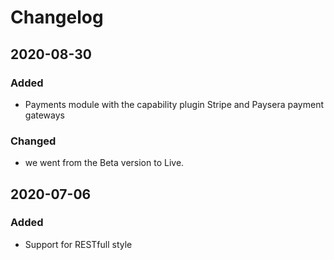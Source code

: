 # Changelog

## 2020-08-30

### Added

* Payments module with the capability plugin Stripe and Paysera payment gateways 

### Changed

* we went from the Beta version to Live.

## 2020-07-06

### Added

* Support for RESTfull style



